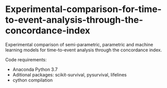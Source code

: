 # Experimental-comparison-for-time-to-event-analysis-through-the-concordance-index
Experimental comparison of semi-parametric, parametric and machine learning models for time-to-event analysis through the concordance index.


Code requirements:

- Anaconda Python 3.7
- Aditional packages: scikit-survival, pysurvival, lifelines
- cython compilation
